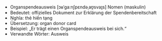 - Organspendeausweis [ɔʁˈɡaːnʃpɛndəˌaʊ̯svaɪ̯s]	Nomen (maskulin)
- Bedeutet: offizielles Dokument zur Erklärung der Spendenbereitschaft
- Nghĩa: thẻ hiến tạng
- Übersetzung: organ donor card
- Beispiel: „Er trägt einen Organspendeausweis bei sich.“
- Verwandte Wörter: Ausweis